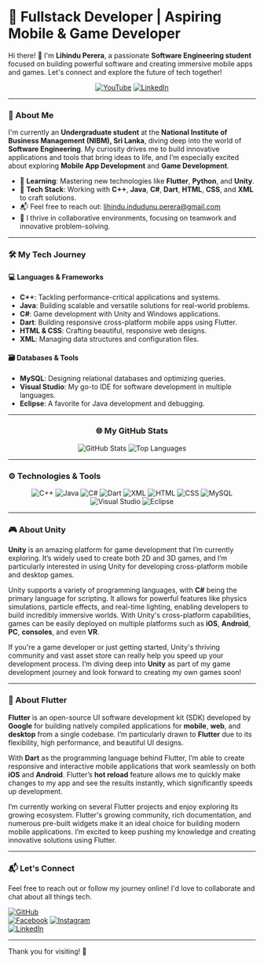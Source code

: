 # 🚀 Fullstack Developer | Aspiring Mobile & Game Developer

Hi there! 👋 I'm **Lihindu Perera**, a passionate **Software Engineering student** focused on building powerful software and creating immersive mobile apps and games. Let's connect and explore the future of tech together!

<div align="center">

[![YouTube](https://img.shields.io/badge/YouTube-red?style=for-the-badge&logo=youtube&logoColor=white)](https://youtube.com)
[![LinkedIn](https://img.shields.io/badge/LinkedIn-blue?style=for-the-badge&logo=linkedin&logoColor=white)](https://www.linkedin.com/in/lihindu-perera-231024349)

</div>

---

### 🌟 About Me

I'm currently an **Undergraduate student** at the **National Institute of Business Management (NIBM), Sri Lanka**, diving deep into the world of **Software Engineering**. My curiosity drives me to build innovative applications and tools that bring ideas to life, and I’m especially excited about exploring **Mobile App Development** and **Game Development**.

- 🌱 **Learning**: Mastering new technologies like **Flutter**, **Python**, and **Unity**.
- 🔧 **Tech Stack**: Working with **C++**, **Java**, **C#**, **Dart**, **HTML**, **CSS**, and **XML** to craft solutions.
- 📬 Feel free to reach out: [lihindu.indudunu.perera@gmail.com](mailto:lihindu.indudunu.perera@gmail.com)
- 💪 I thrive in collaborative environments, focusing on teamwork and innovative problem-solving.

---

### 🛠️ My Tech Journey

#### 💻 Languages & Frameworks

- **C++**: Tackling performance-critical applications and systems.
- **Java**: Building scalable and versatile solutions for real-world problems.
- **C#**: Game development with Unity and Windows applications.
- **Dart**: Building responsive cross-platform mobile apps using Flutter.
- **HTML & CSS**: Crafting beautiful, responsive web designs.
- **XML**: Managing data structures and configuration files.

#### 🗃️ Databases & Tools

- **MySQL**: Designing relational databases and optimizing queries.
- **Visual Studio**: My go-to IDE for software development in multiple languages.
- **Eclipse**: A favorite for Java development and debugging.

---

<div align="center">

### 🌐 My GitHub Stats

![GitHub Stats](https://github-readme-stats.vercel.app/api?username=LihinduPerera&show_icons=true&theme=holi&hide_title=true&rank_icon=github&card_width=400)
![Top Languages](https://github-readme-stats.vercel.app/api/top-langs/?username=LihinduPerera&layout=compact&theme=holi&card_width=400)

</div>

---

### ⚙️ Technologies & Tools

<div align="center">

![C++](https://img.shields.io/badge/-C++-00599C?style=for-the-badge&logo=c%2B%2B&logoColor=white)
![Java](https://img.shields.io/badge/-Java-orange?style=for-the-badge&logo=java&logoColor=white)
![C#](https://img.shields.io/badge/-C%23-239120?style=for-the-badge&logo=c-sharp&logoColor=white)
![Dart](https://img.shields.io/badge/-Dart-0175C2?style=for-the-badge&logo=dart&logoColor=white)
![XML](https://img.shields.io/badge/-XML-FFA500?style=for-the-badge&logo=xml&logoColor=white)
![HTML](https://img.shields.io/badge/-HTML-orange?style=for-the-badge&logo=html5&logoColor=white)
![CSS](https://img.shields.io/badge/-CSS-blue?style=for-the-badge&logo=css3&logoColor=white)
![MySQL](https://img.shields.io/badge/-MySQL-blue?style=for-the-badge&logo=mysql&logoColor=white)
![Visual Studio](https://img.shields.io/badge/-Visual%20Studio-purple?style=for-the-badge&logo=visual-studio&logoColor=white)
![Eclipse](https://img.shields.io/badge/-Eclipse-2C2255?style=for-the-badge&logo=eclipse&logoColor=white)

</div>

---

### 🎮 About Unity

**Unity** is an amazing platform for game development that I’m currently exploring. It’s widely used to create both 2D and 3D games, and I’m particularly interested in using Unity for developing cross-platform mobile and desktop games.

Unity supports a variety of programming languages, with **C#** being the primary language for scripting. It allows for powerful features like physics simulations, particle effects, and real-time lighting, enabling developers to build incredibly immersive worlds. With Unity's cross-platform capabilities, games can be easily deployed on multiple platforms such as **iOS**, **Android**, **PC**, **consoles**, and even **VR**.

If you're a game developer or just getting started, Unity's thriving community and vast asset store can really help you speed up your development process. I’m diving deep into **Unity** as part of my game development journey and look forward to creating my own games soon!

---

### 📱 About Flutter

**Flutter** is an open-source UI software development kit (SDK) developed by **Google** for building natively compiled applications for **mobile**, **web**, and **desktop** from a single codebase. I’m particularly drawn to **Flutter** due to its flexibility, high performance, and beautiful UI designs.

With **Dart** as the programming language behind Flutter, I’m able to create responsive and interactive mobile applications that work seamlessly on both **iOS** and **Android**. Flutter’s **hot reload** feature allows me to quickly make changes to my app and see the results instantly, which significantly speeds up development.

I’m currently working on several Flutter projects and enjoy exploring its growing ecosystem. Flutter's growing community, rich documentation, and numerous pre-built widgets make it an ideal choice for building modern mobile applications. I’m excited to keep pushing my knowledge and creating innovative solutions using Flutter.

---

### 📬 Let's Connect

Feel free to reach out or follow my journey online! I'd love to collaborate and chat about all things tech.

[![GitHub](https://img.shields.io/badge/-GitHub-black?style=for-the-badge&logo=github&logoColor=white&link=https://github.com/LihinduPerera)](https://github.com/LihinduPerera)  
[![Facebook](https://img.shields.io/badge/-Facebook-blue?style=for-the-badge&logo=facebook&logoColor=white)](https://www.facebook.com/share/18bKMdJtCu/?mibextid=wwXIfr)
[![Instagram](https://img.shields.io/badge/-Instagram-purple?style=for-the-badge&logo=instagram&logoColor=white&link=https://instagram.com/lihindu_perera)](https://instagram.com/lihindu_perera)  
[![LinkedIn](https://img.shields.io/badge/-LinkedIn-blue?style=for-the-badge&logo=linkedin&logoColor=white&link=https://www.linkedin.com/in/lihindu-perera-231024349)](https://www.linkedin.com/in/lihindu-perera-231024349)

---

Thank you for visiting! 🚀
